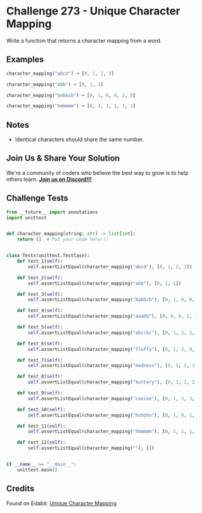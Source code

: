 # Challenge 273 - Unique Character Mapping

Write a function that returns a character mapping from a word.

## Examples
```python
character_mapping("abcd") ➞ [0, 1, 2, 3]

character_mapping("abb") ➞ [0, 1, 1]

character_mapping("babbcb") ➞ [0, 1, 0, 0, 2, 0]

character_mapping("hmmmmm") ➞ [0, 1, 1, 1, 1, 1]
```
## Notes

- Identical characters should share the same number.

## Join Us & Share Your Solution

We're a community of coders who believe the best way to grow is to help others learn. **[Join us on Discord!!!](https://discord.gg/sfHykntuGy)**

## Challenge Tests
```python
from __future__ import annotations
import unittest


def character_mapping(string: str) -> list[int]:
    return []  # Put your code here!!!


class Tests(unittest.TestCase):
    def test_1(self):
        self.assertListEqual(character_mapping("abcd"), [0, 1, 2, 3])

    def test_2(self):
        self.assertListEqual(character_mapping("abb"), [0, 1, 1])

    def test_3(self):
        self.assertListEqual(character_mapping("babbcb"), [0, 1, 0, 0, 2, 0])

    def test_4(self):
        self.assertListEqual(character_mapping("aaabb"), [0, 0, 0, 1, 1])

    def test_5(self):
        self.assertListEqual(character_mapping("abccbc"), [0, 1, 2, 2, 1, 2])

    def test_6(self):
        self.assertListEqual(character_mapping("fluffy"), [0, 1, 2, 0, 0, 3])

    def test_7(self):
        self.assertListEqual(character_mapping("madness"), [0, 1, 2, 3, 4, 5, 5])

    def test_8(self):
        self.assertListEqual(character_mapping("buttery"), [0, 1, 2, 2, 3, 4, 5])

    def test_9(self):
        self.assertListEqual(character_mapping("canine"), [0, 1, 2, 3, 2, 4])

    def test_10(self):
        self.assertListEqual(character_mapping("hohoho"), [0, 1, 0, 1, 0, 1])

    def test_11(self):
        self.assertListEqual(character_mapping("hmmmmm"), [0, 1, 1, 1, 1, 1])

    def test_12(self):
        self.assertListEqual(character_mapping(""), [])


if __name__ == "__main__":
    unittest.main()
```
## Credits

Found on Edabit: [Unique Character Mapping](https://edabit.com/challenge/yPsS82tug9a8CoLaP)
